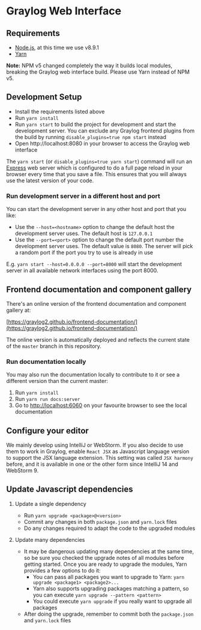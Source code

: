 # Graylog Web Interface

## Requirements
- [Node.js](https://nodejs.org/), at this time we use v8.9.1
- [Yarn](https://yarnpkg.com/)

**Note:** NPM v5 changed completely the way it builds local modules, breaking the Graylog web interface build. Please use Yarn instead of NPM v5.

## Development Setup

* Install the requirements listed above
* Run `yarn install`
* Run `yarn start` to build the project for development and start the development server. You can exclude any Graylog frontend plugins from the build by running `disable_plugins=true npm start` instead
* Open http://localhost:8080 in your browser to access the Graylog web interface

The `yarn start` (or `disable_plugins=true yarn start`) command will run an [Express](http://expressjs.com) web server which is configured to do a full page reload in your browser every time that you save a file. This ensures that you will always use the latest version of your code.

### Run development server in a different host and port

You can start the development server in any other host and port that you like:

- Use the `--host=<hostname>` option to change the default host the development server uses. The default host is `127.0.0.1`
- Use the `--port=<port>` option to change the default port number the development server uses. The default value is `8080`. The server will pick a random port if the port you try to use is already in use

E.g. `yarn start --host=0.0.0.0 --port=8000` will start the development server in all available network interfaces using the port 8000.

## Frontend documentation and component gallery
There's an online version of the frontend documentation and component gallery at:

[https://graylog2.github.io/frontend-documentation/](https://graylog2.github.io/frontend-documentation/)

The online version is automatically deployed and reflects the current state of the `master` branch in this repository.

### Run documentation locally
You may also run the documentation locally to contribute to it or see a different version than the current master:

1. Run `yarn install`
1. Run `yarn run docs:server`
1. Go to [http://localhost:6060](http://localhost:6060) on your favourite browser to see the local documentation

## Configure your editor

We mainly develop using IntelliJ or WebStorm. If you also decide to use them to work in Graylog, enable `React JSX` as Javascript language version to support the JSX language extension. This setting was called `JSX harmony` before, and it is available in one or the other form since IntelliJ 14 and WebStorm 9.

## Update Javascript dependencies

1. Update a single dependency

    * Run `yarn upgrade <package>@<version>`
    * Commit any changes in both `package.json` and `yarn.lock` files
    * Do any changes required to adapt the code to the upgraded modules

1. Update many dependencies

    * It may be dangerous updating many dependencies at the same time, so be sure you checked the upgrade notes of all modules before getting started. Once you are ready to upgrade the modules, Yarn provides a few options to do it:
        * You can pass all packages you want to upgrade to Yarn: `yarn upgrade <package1> <package2>...`
        * Yarn also supports upgrading packages matching a pattern, so you can execute `yarn upgrade --pattern <pattern>`
        * You could execute `yarn upgrade` if you really want to upgrade all packages
    * After doing the upgrade, remember to commit both the `package.json` and `yarn.lock` files
